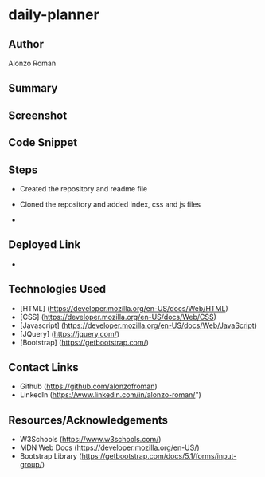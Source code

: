 # daily-planner

## Author
Alonzo Roman

## Summary


## Screenshot

<!-- <img src="./assets/images/site-screenshot.jpg"> -->

## Code Snippet

<!-- <img src="./assets/images/code-snippet.jpg"> -->

## Steps
- Created the repository and readme file

- Cloned the repository and added index, css and js files

- 

## Deployed Link
- [](#)

## Technologies Used
- [HTML] (https://developer.mozilla.org/en-US/docs/Web/HTML)
- [CSS] (https://developer.mozilla.org/en-US/docs/Web/CSS)
- [Javascript] (https://developer.mozilla.org/en-US/docs/Web/JavaScript)
- [JQuery] (https://jquery.com/)
- [Bootstrap] (https://getbootstrap.com/)


## Contact Links

- Github (https://github.com/alonzofroman)
- LinkedIn (https://www.linkedin.com/in/alonzo-roman/")

## Resources/Acknowledgements 

- W3Schools (https://www.w3schools.com/)
- MDN Web Docs (https://developer.mozilla.org/en-US/)
- Bootstrap Library (https://getbootstrap.com/docs/5.1/forms/input-group/)